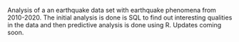 Analysis of a an earthquake data set with earthquake phenomena from 2010-2020. The initial analysis is done is SQL to find out interesting qualities in the data
and then predictive analysis is done using R. Updates coming soon. 
